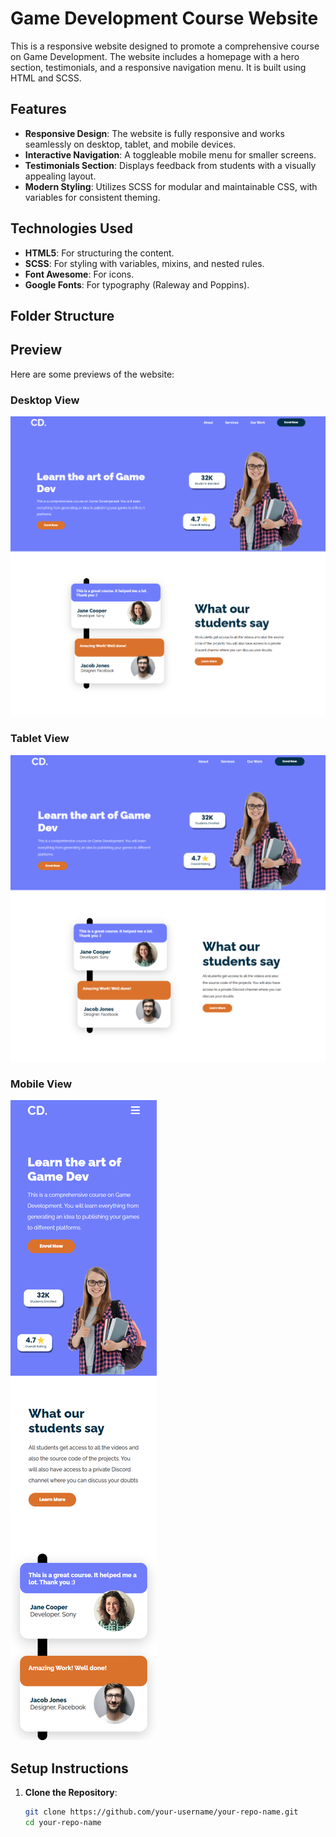 # Game Development Course Website

This is a responsive website designed to promote a comprehensive course on Game Development. The website includes a homepage with a hero section, testimonials, and a responsive navigation menu. It is built using HTML and SCSS.

## Features

- **Responsive Design**: The website is fully responsive and works seamlessly on desktop, tablet, and mobile devices.
- **Interactive Navigation**: A toggleable mobile menu for smaller screens.
- **Testimonials Section**: Displays feedback from students with a visually appealing layout.
- **Modern Styling**: Utilizes SCSS for modular and maintainable CSS, with variables for consistent theming.

## Technologies Used

- **HTML5**: For structuring the content.
- **SCSS**: For styling with variables, mixins, and nested rules.
- **Font Awesome**: For icons.
- **Google Fonts**: For typography (Raleway and Poppins).

## Folder Structure


## Preview

Here are some previews of the website:

### Desktop View
![Desktop Preview](./Preview/Macbook-Air-1559x1482.png)

### Tablet View
![Tablet Preview](./Preview/iPad-Air-5-1495x1455.png)

### Mobile View
![Mobile Preview](./Preview/iPhone-14-Pro-Max-430x1874.png)

## Setup Instructions

1. **Clone the Repository**:
   ```bash
   git clone https://github.com/your-username/your-repo-name.git
   cd your-repo-name